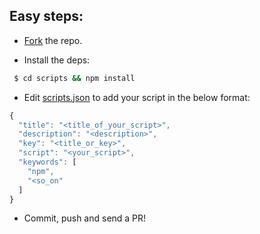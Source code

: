 ## Easy steps:

* [Fork](https://github.com/npm-scripts/scripts/network) the repo.

* Install the deps:
 ```sh
  $ cd scripts && npm install
  ```

* Edit [scripts.json](./scripts.json) to add your script in the below format:

```js
{
  "title": "<title_of_your_script>",
  "description": "<description>",
  "key": "<title_or_key>",
  "script": "<your_script>",
  "keywords": [
    "npm",
    "<so_on"
  ]
}
```

* Commit, push and send a PR!
